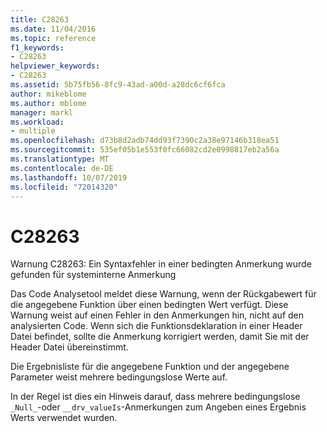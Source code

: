```yaml
---
title: C28263
ms.date: 11/04/2016
ms.topic: reference
f1_keywords:
- C28263
helpviewer_keywords:
- C28263
ms.assetid: 5b75fb56-8fc9-43ad-a00d-a28dc6cf6fca
author: mikeblome
ms.author: mblome
manager: markl
ms.workload:
- multiple
ms.openlocfilehash: d73b8d2adb74dd93f7390c2a38e97146b318ea51
ms.sourcegitcommit: 535ef05b1e553f0fc66082cd2e0998817eb2a56a
ms.translationtype: MT
ms.contentlocale: de-DE
ms.lasthandoff: 10/07/2019
ms.locfileid: "72014320"
---
```

# <a name="c28263"></a>C28263
Warnung C28263: Ein Syntaxfehler in einer bedingten Anmerkung wurde gefunden für systeminterne Anmerkung

 Das Code Analysetool meldet diese Warnung, wenn der Rückgabewert für die angegebene Funktion über einen bedingten Wert verfügt. Diese Warnung weist auf einen Fehler in den Anmerkungen hin, nicht auf den analysierten Code. Wenn sich die Funktionsdeklaration in einer Header Datei befindet, sollte die Anmerkung korrigiert werden, damit Sie mit der Header Datei übereinstimmt.

 Die Ergebnisliste für die angegebene Funktion und der angegebene Parameter weist mehrere bedingungslose Werte auf.

 In der Regel ist dies ein Hinweis darauf, dass mehrere bedingungslose `_Null_`-oder `__drv_valueIs`-Anmerkungen zum Angeben eines Ergebnis Werts verwendet wurden.